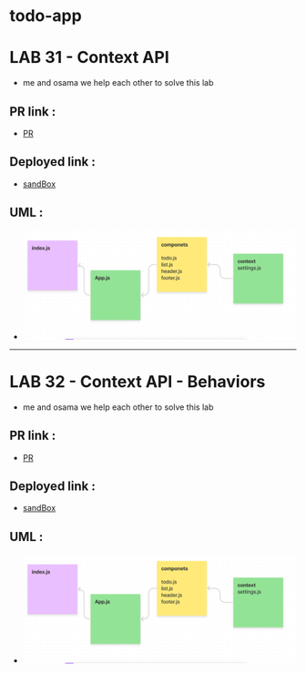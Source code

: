 # todo-app

# LAB 31 - Context API

- me and osama we help each other to solve this lab 

## PR link :

- [PR](https://github.com/abu-nofal/todo-app/pull/2)

## Deployed link :

- [sandBox](https://m0zgc.csb.app/)

## UML :

- ![UML-lab31](./imges/lab31UML.png)

---

# LAB 32 - Context API - Behaviors

- me and osama we help each other to solve this lab 

## PR link :

- [PR](https://github.com/abu-nofal/todo-app/pull/4)

## Deployed link :

- [sandBox](https://hl90x.csb.app/)

## UML :

- ![UML-lab31](./imges/lab31UML.png)